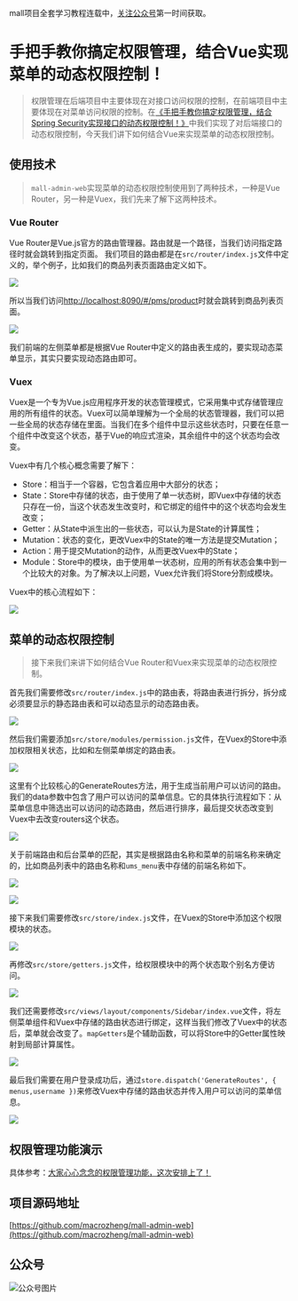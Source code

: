 mall项目全套学习教程连载中，[关注公众号](#公众号)第一时间获取。

# 手把手教你搞定权限管理，结合Vue实现菜单的动态权限控制！

> 权限管理在后端项目中主要体现在对接口访问权限的控制，在前端项目中主要体现在对菜单访问权限的控制。在[《手把手教你搞定权限管理，结合Spring Security实现接口的动态权限控制！》](https://mp.weixin.qq.com/s/nvKKNSJuIrGuHeJkUeO7rw)中我们实现了对后端接口的动态权限控制，今天我们讲下如何结合Vue来实现菜单的动态权限控制。

## 使用技术

> `mall-admin-web`实现菜单的动态权限控制使用到了两种技术，一种是Vue Router，另一种是Vuex，我们先来了解下这两种技术。

### Vue Router

Vue Router是Vue.js官方的路由管理器。路由就是一个路径，当我们访问指定路径时就会跳转到指定页面。
我们项目的路由都是在`src/router/index.js`文件中定义的，举个例子，比如我们的商品列表页面路由定义如下。

![](../images/mall_permission_front_01.png)

所以当我们访问[http://localhost:8090/#/pms/product](http://localhost:8090/#/pms/product)时就会跳转到商品列表页面。

![](../images/mall_permission_front_02.png)

我们前端的左侧菜单都是根据Vue Router中定义的路由表生成的，要实现动态菜单显示，其实只要实现动态路由即可。

### Vuex

Vuex是一个专为Vue.js应用程序开发的状态管理模式，它采用集中式存储管理应用的所有组件的状态。Vuex可以简单理解为一个全局的状态管理器，我们可以把一些全局的状态存储在里面。当我们在多个组件中显示这些状态时，只要在任意一个组件中改变这个状态，基于Vue的响应式渲染，其余组件中的这个状态均会改变。

Vuex中有几个核心概念需要了解下：

- Store：相当于一个容器，它包含着应用中大部分的状态；
- State：Store中存储的状态，由于使用了单一状态树，即Vuex中存储的状态只存在一份，当这个状态发生改变时，和它绑定的组件中的这个状态均会发生改变；
- Getter：从State中派生出的一些状态，可以认为是State的计算属性；
- Mutation：状态的变化，更改Vuex中的State的唯一方法是提交Mutation；
- Action：用于提交Mutation的动作，从而更改Vuex中的State；
- Module：Store中的模块，由于使用单一状态树，应用的所有状态会集中到一个比较大的对象。为了解决以上问题，Vuex允许我们将Store分割成模块。

Vuex中的核心流程如下：

![](../images/mall_permission_front_03.png)

## 菜单的动态权限控制

> 接下来我们来讲下如何结合Vue Router和Vuex来实现菜单的动态权限控制。

首先我们需要修改`src/router/index.js`中的路由表，将路由表进行拆分，拆分成必须要显示的静态路由表和可以动态显示的动态路由表。

![](../images/mall_permission_front_04.png)

然后我们需要添加`src/store/modules/permission.js`文件，在Vuex的Store中添加权限相关状态，比如和左侧菜单绑定的路由表。

![](../images/mall_permission_front_05.png)

这里有个比较核心的GenerateRoutes方法，用于生成当前用户可以访问的路由。我们的data参数中包含了用户可以访问的菜单信息。它的具体执行流程如下：从菜单信息中筛选出可以访问的动态路由，然后进行排序，最后提交状态改变到Vuex中去改变routers这个状态。

![](../images/mall_permission_front_06.png)

关于前端路由和后台菜单的匹配，其实是根据路由名称和菜单的前端名称来确定的，比如商品列表中的路由名称和`ums_menu`表中存储的前端名称如下。

![](../images/mall_permission_front_07.png)

![](../images/mall_permission_front_08.png)

接下来我们需要修改`src/store/index.js`文件，在Vuex的Store中添加这个权限模块的状态。

![](../images/mall_permission_front_09.png)

再修改`src/store/getters.js`文件，给权限模块中的两个状态取个别名方便访问。

![](../images/mall_permission_front_10.png)

我们还需要修改`src/views/layout/components/Sidebar/index.vue`文件，将左侧菜单组件和Vuex中存储的路由状态进行绑定，这样当我们修改了Vuex中的状态后，菜单就会改变了。`mapGetters`是个辅助函数，可以将Store中的Getter属性映射到局部计算属性。

![](../images/mall_permission_front_11.png)

最后我们需要在用户登录成功后，通过`store.dispatch('GenerateRoutes', { menus,username })`来修改Vuex中存储的路由状态并传入用户可以访问的菜单信息。

![](../images/mall_permission_front_12.png)

## 权限管理功能演示

具体参考：[大家心心念念的权限管理功能，这次安排上了！](https://mp.weixin.qq.com/s/3TNrPNmxHpFTcAhfjnuP0g)

## 项目源码地址

[https://github.com/macrozheng/mall-admin-web](https://github.com/macrozheng/mall-admin-web)

## 公众号

![公众号图片](http://macro-oss.oss-cn-shenzhen.aliyuncs.com/mall/banner/qrcode_for_macrozheng_258.jpg)



